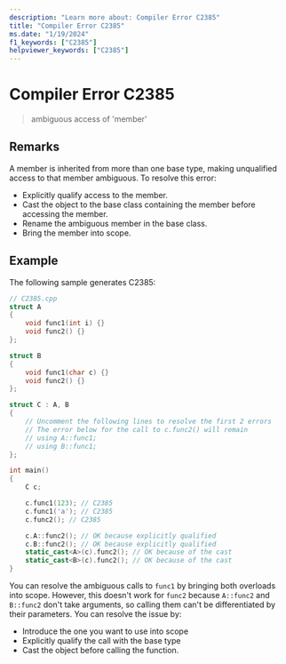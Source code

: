 ```yaml
---
description: "Learn more about: Compiler Error C2385"
title: "Compiler Error C2385"
ms.date: "1/19/2024"
f1_keywords: ["C2385"]
helpviewer_keywords: ["C2385"]
---
```

# Compiler Error C2385

> ambiguous access of 'member'

## Remarks

A member is inherited from more than one base type, making unqualified access to that member ambiguous. To resolve this error:

- Explicitly qualify access to the member.
- Cast the object to the base class containing the member before accessing the member.
- Rename the ambiguous member in the base class.
- Bring the member into scope.

## Example

The following sample generates C2385:

```cpp
// C2385.cpp
struct A
{
    void func1(int i) {}
    void func2() {}
};

struct B
{
    void func1(char c) {}
    void func2() {}
};

struct C : A, B
{
    // Uncomment the following lines to resolve the first 2 errors
    // The error below for the call to c.func2() will remain
    // using A::func1;
    // using B::func1;
};

int main()
{
    C c;

    c.func1(123); // C2385
    c.func1('a'); // C2385
    c.func2(); // C2385

    c.A::func2(); // OK because explicitly qualified
    c.B::func2(); // OK because explicitly qualified
    static_cast<A>(c).func2(); // OK because of the cast
    static_cast<B>(c).func2(); // OK because of the cast
}
```

You can resolve the ambiguous calls to `func1` by bringing both overloads into scope. However, this doesn't work for `func2` because `A::func2` and `B::func2` don't take arguments, so calling them can't be differentiated by their parameters. You can resolve the issue by:
- Introduce the one you want to use into scope
- Explicitly qualify the call with the base type
- Cast the object before calling the function.
